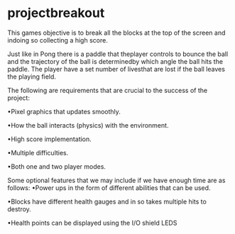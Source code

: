 # projectbreakout
This games objective is to break all the blocks at the top of the screen and indoing so collecting a high score.

Just like in Pong there is a paddle that theplayer controls to bounce the ball and the trajectory of the ball is determinedby which angle the ball hits the paddle.  The player have a set number of livesthat are lost if the ball leaves the playing field.

The following are requirements that are crucial to the success of the project:


•Pixel graphics that updates smoothly.

•How the ball interacts (physics) with the environment.

•High score implementation.

•Multiple difficulties.

•Both one and two player modes.

Some optional features that we may include if we have enough time are as follows:
•Power ups in the form of different abilities that can be used.

•Blocks have different health gauges and in so takes multiple hits to destroy.

•Health points can be displayed using the I/O shield LEDS
